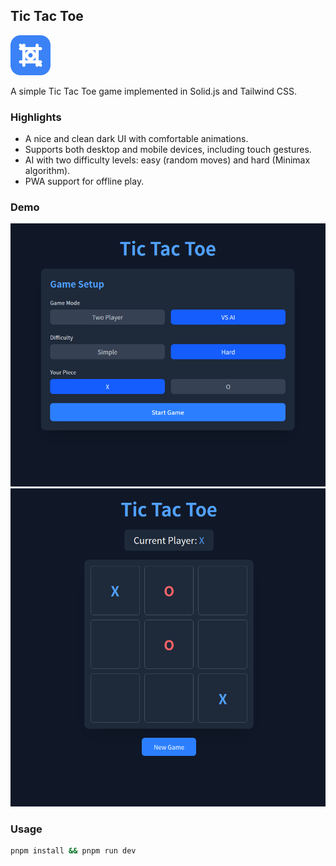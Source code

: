 ## Tic Tac Toe
<img src="./src/icons/icon.svg" alt="icon" width="64" height="64">

A simple Tic Tac Toe game implemented in Solid.js and Tailwind CSS.

### Highlights
- A nice and clean dark UI with comfortable animations.
- Supports both desktop and mobile devices, including touch gestures.
- AI with two difficulty levels: easy (random moves) and hard (Minimax algorithm).
- PWA support for offline play.

### Demo
<img src=".github/images/Screenshot_20250222_180957.png" alt="pic1">
<img src=".github/images/Screenshot_20250222_181241.png" alt="pic1">

### Usage
```sh
pnpm install && pnpm run dev
```